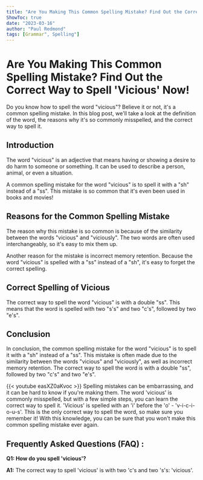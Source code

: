 ```yaml
---
title: "Are You Making This Common Spelling Mistake? Find Out the Correct Way to Spell 'Vicious' Now!"
ShowToc: true 
date: "2023-03-16"
author: "Paul Redmond" 
tags: [Grammar", Spelling"]
---
```

# Are You Making This Common Spelling Mistake? Find Out the Correct Way to Spell 'Vicious' Now!

Do you know how to spell the word "vicious"? Believe it or not, it's a common spelling mistake. In this blog post, we'll take a look at the definition of the word, the reasons why it's so commonly misspelled, and the correct way to spell it.

## Introduction

The word "vicious" is an adjective that means having or showing a desire to do harm to someone or something. It can be used to describe a person, animal, or even a situation.

A common spelling mistake for the word "vicious" is to spell it with a "sh" instead of a "ss". This mistake is so common that it's even been used in books and movies!

## Reasons for the Common Spelling Mistake

The reason why this mistake is so common is because of the similarity between the words "vicious" and "viciously". The two words are often used interchangeably, so it's easy to mix them up.

Another reason for the mistake is incorrect memory retention. Because the word "vicious" is spelled with a "ss" instead of a "sh", it's easy to forget the correct spelling.

## Correct Spelling of Vicious

The correct way to spell the word "vicious" is with a double "ss". This means that the word is spelled with two "s's" and two "c's", followed by two "e's".

## Conclusion

In conclusion, the common spelling mistake for the word "vicious" is to spell it with a "sh" instead of a "ss". This mistake is often made due to the similarity between the words "vicious" and "viciously", as well as incorrect memory retention. The correct way to spell the word is with a double "ss", followed by two "c's" and two "e's".

{{< youtube easXZ0aKvoc >}} 
Spelling mistakes can be embarrassing, and it can be hard to know if you're making them. The word 'vicious' is commonly misspelled, but with a few simple steps, you can learn the correct way to spell it. 'Vicious' is spelled with an 'i' before the 'o' - 'v-i-c-i-o-u-s'. This is the only correct way to spell the word, so make sure you remember it! With this knowledge, you can be sure that you won't make this common spelling mistake ever again.

## Frequently Asked Questions (FAQ) :
**Q1: How do you spell 'vicious'?**

**A1:** The correct way to spell 'vicious' is with two 'c's and two 's's: 'vicious'.






